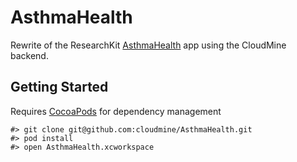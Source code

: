 # AsthmaHealth

Rewrite of the ResearchKit [AsthmaHealth](https://github.com/ResearchKit/AsthmaHealth) app using the CloudMine backend.

## Getting Started

Requires [CocoaPods](https://cocoapods.org/) for dependency management

```
#> git clone git@github.com:cloudmine/AsthmaHealth.git
#> pod install
#> open AsthmaHealth.xcworkspace
```
